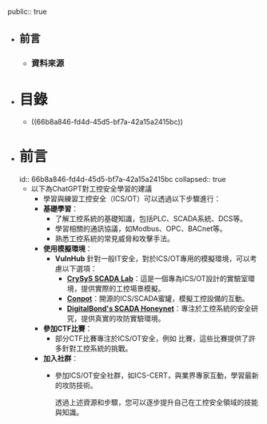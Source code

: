 public:: true

- ## 前言
	- ### 資料來源
- # 目錄
	- ((66b8a846-fd4d-45d5-bf7a-42a15a2415bc))
- # 前言
  id:: 66b8a846-fd4d-45d5-bf7a-42a15a2415bc
  collapsed:: true
	- 以下為ChatGPT對工控安全學習的建議
		- 學習與練習工控安全（ICS/OT）可以透過以下步驟進行：
		- **基礎學習**：
			- 了解工控系統的基礎知識，包括PLC、SCADA系統、DCS等。
			- 學習相關的通訊協議，如Modbus、OPC、BACnet等。
			- 熟悉工控系統的常見威脅和攻擊手法。
		- **使用模擬環境**：
			- **VulnHub** 針對一般IT安全，對於ICS/OT專用的模擬環境，可以考慮以下選項：
				- **[CrySyS SCADA Lab](https://www.crysys.hu/)**：這是一個專為ICS/OT設計的實驗室環境，提供實際的工控場景模擬。
				- **[Conpot](https://github.com/mushorg/conpot)**：開源的ICS/SCADA蜜罐，模擬工控設備的互動。
				- **[DigitalBond's SCADA Honeynet](http://www.digitalbond.com/)**：專注於工控系統的安全研究，提供真實的攻防實驗環境。
		- **參加CTF比賽**：
			- 部分CTF比賽專注於ICS/OT安全，例如  比賽，這些比賽提供了許多針對工控系統的挑戰。
		- **加入社群**：
			- 參加ICS/OT安全社群，如ICS-CERT，與業界專家互動，學習最新的攻防技術。
			  
			  透過上述資源和步驟，您可以逐步提升自己在工控安全領域的技能與知識。